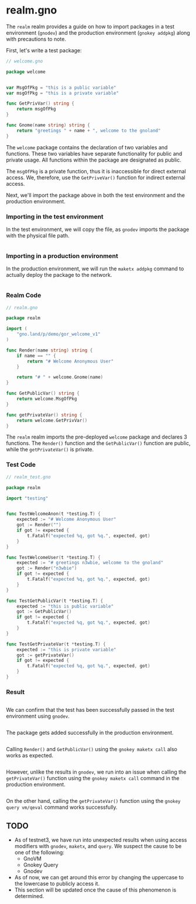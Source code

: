 # realm.gno

The `realm` realm provides a guide on how to import packages in a test environment (`gnodev`) and the production environment (`gnokey addpkg`) along with precautions to note.



First, let's write a test package:

```go
// welcome.gno

package welcome


var MsgOfPkg = "this is a public variable"
var msgOfPkg = "this is a private variable"

func GetPrivVar() string {
	return msgOfPkg
}

func Gnome(name string) string {
	return "greetings " + name + ", welcome to the gnoland"
}
```

The `welcome` package contains the declaration of two variables and functions. These two variables have separate functionality for public and private usage. All functions within the package are designated as public.

The `msgOfPkg` is a private function, thus it is inaccessible for direct external access. We, therefore, use the `GetPriveVar()` function for indirect external access.

Next, we'll import the package above in both the test environment and the production environment.

### **Importing in the test environment**

In the test environment, we will copy the file, as `gnodev` imports the package with the physical file path.

<figure><img src="../../../.gitbook/assets/gor_04_01_pkg_01.png" alt=""><figcaption></figcaption></figure>

### Importing in a production environment

In the production environment, we will run the `maketx addpkg` command to actually deploy the package to the network.

<figure><img src="../../../.gitbook/assets/gor_04_01_pkg_02.png" alt=""><figcaption></figcaption></figure>

### Realm Code

```go
// realm.gno

package realm

import (
	"gno.land/p/demo/gor_welcome_v1"
)

func Render(name string) string {
	if name == "" {
		return "# Welcome Anonymous User"
	} 

	return "# " + welcome.Gnome(name)
}

func GetPublicVar() string {
	return welcome.MsgOfPkg
}

func getPrivateVar() string {
	return welcome.GetPrivVar()
}
```

The `realm` realm imports the pre-deployed `welcome` package and declares 3 functions. The `Render()` function and the `GetPublicVar()` function are public, while the `getPrivateVar()` is private.

### Test Code

```go
// realm_test.gno

package realm

import "testing"


func TestWelcomeAnon(t *testing.T) {
	expected := "# Welcome Anonymous User"
	got := Render("")
	if got != expected {
		t.Fatalf("expected %q, got %q.", expected, got)
	}
}

func TestWelcomeUser(t *testing.T) {
	expected := "# greetings n3wbie, welcome to the gnoland"
	got := Render("n3wbie")
	if got != expected {
		t.Fatalf("expected %q, got %q.", expected, got)
	}
}

func TestGetPublicVar(t *testing.T) {
	expected := "this is public variable"
	got := GetPublicVar()
	if got != expected {
		t.Fatalf("expected %q, got %q.", expected, got)
	}	
}

func TestGetPrivateVar(t *testing.T) {
	expected := "this is private variable"
	got := getPrivateVar()
	if got != expected {
		t.Fatalf("expected %q, got %q.", expected, got)
	}	
}
```

### **Result**

<figure><img src="../../../.gitbook/assets/gor_04_02_gnodev.png" alt=""><figcaption></figcaption></figure>

We can confirm that the test has been successfully passed in the test environment using `gnodev`.&#x20;



<figure><img src="../../../.gitbook/assets/gor_04_03_realm_addpkg.png" alt=""><figcaption></figcaption></figure>

The package gets added successfully in the production environment.



<figure><img src="../../../.gitbook/assets/gor_04_04_render_call.png" alt=""><figcaption></figcaption></figure>

Calling `Render()` and `GetPublicVar()` using the `gnokey maketx call` also works as expected.



<figure><img src="../../../.gitbook/assets/gor_04_06_call_get_private.png" alt=""><figcaption></figcaption></figure>

However, unlike the results in `gnodev`, we run into an issue when calling the `getPrivateVar()` function using the `gnokey maketx call` command in the production environment.



<figure><img src="../../../.gitbook/assets/gor_04_07_query_get_private.png" alt=""><figcaption></figcaption></figure>

On the other hand, calling the `getPrivateVar()` function using the `gnokey query vm/qeval` command works successfully.



## TODO

* As of testnet3, we have run into unexpected results when using access modifiers with `gnodev`, `maketx`, and `query`. We suspect the cause to be one of the following:
  * GnoVM&#x20;
  * Gnokey Query
  * Gnodev
* As of now, we can get around this error by changing the uppercase to the lowercase to publicly access it.
* This section will be updated once the cause of this phenomenon is determined.
